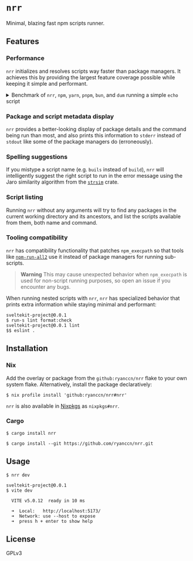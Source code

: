 # `nrr`

Minimal, blazing fast npm scripts runner.

## Features

### Performance

`nrr` initializes and resolves scripts way faster than package managers. It achieves this by providing the largest feature coverage possible while keeping it simple and performant.

<details>

<summary>Benchmark of <code>nrr</code>, <code>npm</code>, <code>yarn</code>, <code>pnpm</code>, <code>bun</code>, and <code>dum</code> running a simple <code>echo</code> script</summary>

| Command   |   Mean [ms] | Min [ms] | Max [ms] |     Relative |
| :-------- | ----------: | -------: | -------: | -----------: |
| **`nrr`** |   6.1 ± 0.3 |      5.6 |      8.2 |  1.17 ± 0.09 |
| `dum`     |   5.2 ± 0.3 |      4.9 |      6.1 |         1.00 |
| `bun`     |   7.8 ± 0.3 |      7.3 |      9.0 |  1.50 ± 0.10 |
| `yarn`    | 152.7 ± 0.9 |    151.0 |    154.8 | 29.39 ± 1.51 |
| `npm`     | 162.2 ± 1.3 |    159.9 |    164.8 | 31.21 ± 1.62 |
| `pnpm`    | 223.8 ± 2.7 |    220.4 |    231.3 | 43.07 ± 2.27 |

<small><code>hyperfine --shell=none --warmup=5 --output=pipe --export-markdown=benchmark.md 'npm run dev' -n 'npm' 'yarn run dev' -n 'yarn' 'pnpm run dev' -n 'pnpm' 'bun run dev' -n 'bun' 'dum run dev' -n 'dum' 'nrr dev' -n 'nrr'</code></small>

</details>

### Package and script metadata display

`nrr` provides a better-looking display of package details and the command being run than most, and also prints this information to `stderr` instead of `stdout` like some of the package managers do (erroneously).

### Spelling suggestions

If you mistype a script name (e.g. `buils` instead of `build`), `nrr` will intelligently suggest the right script to run in the error message using the Jaro similarity algorithm from the [`strsim`](https://docs.rs/strsim/latest/strsim/fn.jaro.html) crate.

### Script listing

Running `nrr` without any arguments will try to find any packages in the current working directory and its ancestors, and list the scripts available from them, both name and command.

### Tooling compatibility

`nrr` has compatibility functionality that patches `npm_execpath` so that tools like [`npm-run-all2`](https://github.com/bcomnes/npm-run-all2) use it instead of package managers for running sub-scripts.

> **Warning**
> This may cause unexpected behavior when `npm_execpath` is used for non-script running purposes, so open an issue if you encounter any bugs.

When running nested scripts with `nrr`, `nrr` has specialized behavior that prints extra information while staying minimal and performant:

```
sveltekit-project@0.0.1
$ run-s lint format:check
sveltekit-project@0.0.1 lint
$$ eslint .
```

## Installation

### Nix

Add the overlay or package from the `github:ryanccn/nrr` flake to your own system flake. Alternatively, install the package declaratively:

```console
$ nix profile install 'github:ryanccn/nrr#nrr'
```

`nrr` is also available in [Nixpkgs](https://github.com/NixOS/nixpkgs) as `nixpkgs#nrr`.

### Cargo

```console
$ cargo install nrr
```

```console
$ cargo install --git https://github.com/ryanccn/nrr.git
```

## Usage

```
$ nrr dev
```

```
sveltekit-project@0.0.1
$ vite dev

  VITE v5.0.12  ready in 10 ms

  ➜  Local:   http://localhost:5173/
  ➜  Network: use --host to expose
  ➜  press h + enter to show help
```

## License

GPLv3
